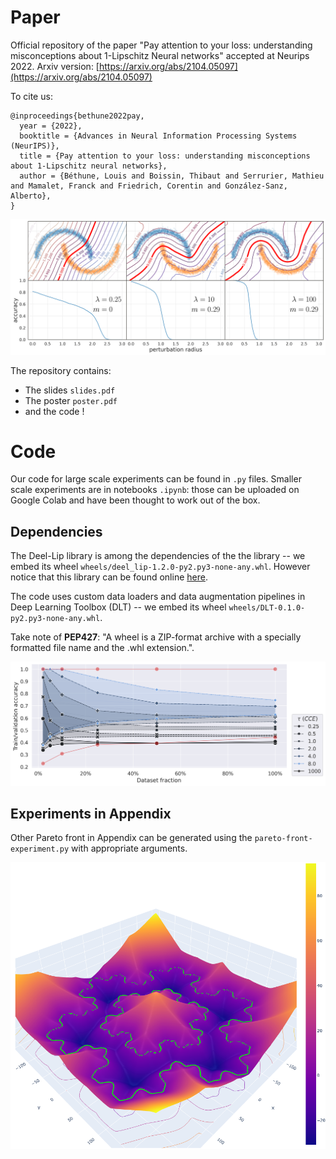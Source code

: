 # Paper

Official repository of the paper "Pay attention to your loss: understanding misconceptions about 1-Lipschitz Neural networks" accepted at Neurips 2022.
Arxiv version: [https://arxiv.org/abs/2104.05097](https://arxiv.org/abs/2104.05097)

To cite us:

```
@inproceedings{bethune2022pay,
  year = {2022},
  booktitle = {Advances in Neural Information Processing Systems (NeurIPS)},
  title = {Pay attention to your loss: understanding misconceptions about 1-Lipschitz neural networks},
  author = {Béthune, Louis and Boissin, Thibaut and Serrurier, Mathieu and Mamalet, Franck and Friedrich, Corentin and González-Sanz, Alberto},
}
```

![](images/acc_vs_rob_2moons_bis.png)


The repository contains:
* The slides `slides.pdf`
* The poster `poster.pdf`
* and the code !

# Code

Our code for large scale experiments can be found in `.py` files.
Smaller scale experiments are in notebooks `.ipynb`: those can be uploaded on Google Colab and have been thought to work out of the box.  

## Dependencies

The Deel-Lip library is among the dependencies of the the library -- we embed its wheel `wheels/deel_lip-1.2.0-py2.py3-none-any.whl`. However notice that this library can be found online [here](https://github.com/deel-ai/deel-lip).  
  
The code uses custom data loaders and data augmentation pipelines in Deep Learning Toolbox (DLT) -- we embed its wheel `wheels/DLT-0.1.0-py2.py3-none-any.whl`.   
  
Take note of **PEP427**: "A wheel is a ZIP-format archive with a specially formatted file name and the .whl extension.". 

![](images/consistency_cifar_updated.png)


## Experiments in Appendix

Other Pareto front in Appendix can be generated using the `pareto-front-experiment.py` with appropriate arguments.  


![](images/vonkoch_cropped.png)
